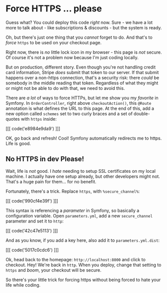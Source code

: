 # Force HTTPS ... please

Guess what? You could deploy this code *right* now. Sure - we have a lot more to
talk about - like subscriptions & discounts - but the system is ready.

Oh, but there's just one thing that you *cannot* forget to do. And that's to *force*
`https` to be used on your checkout page.

Right now, there is *no* little lock icon in my browser - this page is *not* secure.
Of course it's not a problem now because I'm just coding locally.

But on production, different story. Even though you're not handling credit card
information, Stripe *does* submit that token to our server. If that submit happens
over a non-https connection, that's a security risk: there *could* be somebody
in the middle reading that token. Regardless of what they might or might not be able
to do with that, we need to avoid this.

There are *a lot* of ways to force HTTPs, but let me show you my *favorite* in Symfony.
In `OrderController`, right above `checkoutAction()`, this `@Route` annotation is
what defines the URL to this page. At the end of this, add a new option called
`schemes` set to two curly braces and a set of double-quotes with `https` inside:

[[[ code('e8984e9da9') ]]]

OK, go back and refresh! Cool! Symfony automatically redirects me to https. Life
is good.

## No HTTPS in dev Please!

Wait, life is *not* good. I *hate* needing to setup SSL certificates on my local
machine. I actually have one setup already, but other developers might not. That's
a huge pain for them... for no benefit.

Fortunately, there's a trick. Replace `https`, with `%secure_channel%`:

[[[ code('990cf4e39f') ]]]

This syntax is referencing a *parameter* in Symfony, so basically a configuration
variable. Open `parameters.yml`, add a new `secure_channel` parameter and set it
to `http`:

[[[ code('42c47e5113') ]]]

And as you know, if you add a key here, also add it to `parameters.yml.dist`:

[[[ code('5017c0cdc6') ]]]

Ok, head back to the homepage: `http://localhost:8000` and click to checkout. Hey!
We're back in `http`. When you deploy, change that setting to `https` and *boom*,
your checkout will be secure.

So there's your little trick for forcing https without being forced to hate your
life while coding.
